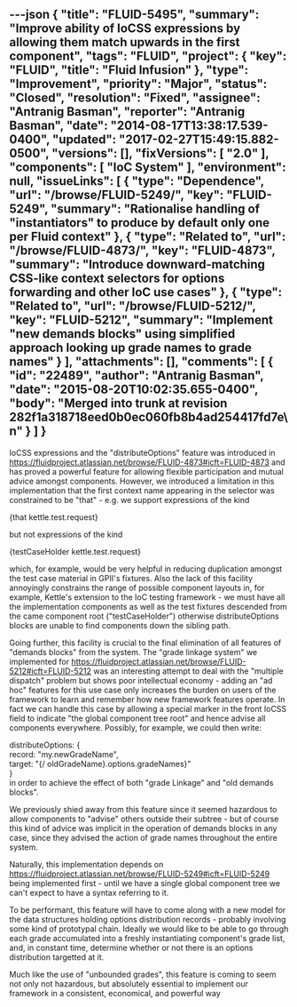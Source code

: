 ---json
{
  "title": "FLUID-5495",
  "summary": "Improve ability of IoCSS expressions by allowing them match upwards in the first component",
  "tags": "FLUID",
  "project": {
    "key": "FLUID",
    "title": "Fluid Infusion"
  },
  "type": "Improvement",
  "priority": "Major",
  "status": "Closed",
  "resolution": "Fixed",
  "assignee": "Antranig Basman",
  "reporter": "Antranig Basman",
  "date": "2014-08-17T13:38:17.539-0400",
  "updated": "2017-02-27T15:49:15.882-0500",
  "versions": [],
  "fixVersions": [
    "2.0"
  ],
  "components": [
    "IoC System"
  ],
  "environment": null,
  "issueLinks": [
    {
      "type": "Dependence",
      "url": "/browse/FLUID-5249/",
      "key": "FLUID-5249",
      "summary": "Rationalise handling of \"instantiators\" to produce by default only one per Fluid context"
    },
    {
      "type": "Related to",
      "url": "/browse/FLUID-4873/",
      "key": "FLUID-4873",
      "summary": "Introduce downward-matching CSS-like context selectors for options forwarding and other IoC use cases"
    },
    {
      "type": "Related to",
      "url": "/browse/FLUID-5212/",
      "key": "FLUID-5212",
      "summary": "Implement \"new demands blocks\" using simplified approach looking up grade names to grade names"
    }
  ],
  "attachments": [],
  "comments": [
    {
      "id": "22489",
      "author": "Antranig Basman",
      "date": "2015-08-20T10:02:35.655-0400",
      "body": "Merged into trunk at revision 282f1a318718eed0b0ec060fb8b4ad254417fd7e\n"
    }
  ]
}
---
IoCSS expressions and the "distributeOptions" feature was introduced in <https://fluidproject.atlassian.net/browse/FLUID-4873#icft=FLUID-4873> and has proved a powerful feature for allowing flexible participation and mutual advice amongst components. However, we introduced a limitation in this implementation that the first context name appearing in the selector was constrained to be "that" - e.g. we support expressions of the kind

{that kettle.test.request}

but not expressions of the kind

{testCaseHolder kettle.test.request}

which, for example, would be very helpful in reducing duplication amongst the test case material in GPII's fixtures. Also the lack of this facility annoyingly constrains the range of possible component layouts in, for example, Kettle's extension to the IoC testing framework - we must have all the implementation components as well as the test fixtures descended from the came component root ("testCaseHolder") otherwise distributeOptions blocks are unable to find components down the sibling path.

Going further, this facility is crucial to the final elimination of all features of "demands blocks" from the system. The "grade linkage system" we implemented for <https://fluidproject.atlassian.net/browse/FLUID-5212#icft=FLUID-5212> was an interesting attempt to deal with the "multiple dispatch" problem but shows poor intellectual economy - adding an "ad hoc" features for this use case only increases the burden on users of the framework to learn and remember how new framework features operate. In fact we can handle this case by allowing a special marker in the front IoCSS field to indicate "the global component tree root" and hence advise all components everywhere. Possibly, for example, we could then write:

distributeOptions: {\
record: "my.newGradeName",\
target: "{/ oldGradeName}.options.gradeNames}"\
}\
in order to achieve the effect of both "grade Linkage" and "old demands blocks".

We previously shied away from this feature since it seemed hazardous to allow components to "advise" others outside their subtree - but of course this kind of advice was implicit in the operation of demands blocks in any case, since they advised the action of grade names throughout the entire system.

Naturally, this implementation depends on <https://fluidproject.atlassian.net/browse/FLUID-5249#icft=FLUID-5249> being implemented first - until we have a single global component tree we can't expect to have a syntax referring to it.

To be performant, this feature will have to come along with a new model for the data structures holding options distribution records - probably involving some kind of prototypal chain. Ideally we would like to be able to go through each grade accumulated into a freshly instantiating component's grade list, and, in constant time, determine whether or not there is an options distribution targetted at it.

Much like the use of "unbounded grades", this feature is coming to seem not only not hazardous, but absolutely essential to implement our framework in a consistent, economical, and powerful way

        